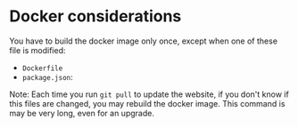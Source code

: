 # Docker considerations

You have to build the docker image only once, except when one of these file is modified:

* `Dockerfile`
* `package.json`:

Note: Each time you run `git pull` to update the website, if you don't know if this files are changed, you may rebuild the docker image.
This command is may be very long, even for an upgrade.

